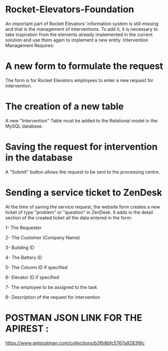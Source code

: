 # Rocket-Elevators-Foundation


An important part of Rocket Elevators' information system is still missing and that is the management of interventions. To add it, it is necessary to take inspiration from the elements already implemented in the current solution and use them again to implement a new entity.
Intervention Management Requires:

# A new form to formulate the request

The form is for Rocket Elevators employees to enter a new request for intervention.

# The creation of a new table
A new "Intervention" Table must be added to the Relational model in the MySQL database. 

# Saving the request for intervention in the database

A "Submit" button allows the request to be sent to the processing centre.

# Sending a service ticket to ZenDesk

At the time of saving the service request, the website form creates a new ticket of type "problem" or "question" in ZenDesk. It adds in the detail section of the created ticket all the data entered in the form:

1- The Requester

2- The Customer (Company Name)

3- Building ID

4- The Battery ID

5- The Column ID if specified

6- Elevator ID if specified

7- The employee to be assigned to the task

8- Description of the request for intervention

# POSTMAN JSON LINK FOR THE APIREST : 

https://www.getpostman.com/collections/b3fb8bfc5767a9283f8c


